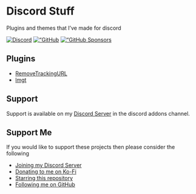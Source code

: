 Discord Stuff
=============

Plugins and themes that I’ve made for discord

[![Discord][discord_badge]][discord_link] [![“GitHub][github_badge]][github_link] [![“GitHub Sponsors][github_sponsors_badge]][github_sponsors]

## Plugins
- [RemoveTrackingURL](https://betterdiscord.app/plugin/removeTrackingURL)
- [lmgt](https://github.com/wotanut/BetterDiscordStuff/tree/main/plugins/lmgt)


## Support
Support is available on my [Discord Server](discord_link) in the discord addons channel.

## Support Me
If you would like to support these projects then please consider the following
- [Joining my Discord Server](https://discord.gg/2w5KSXjhGe)
- [Donating to me on Ko-Fi](https://ko-fi.com/wotanut)
- [Starring this repository](https://github.com/wotanut/discordstuff)
- [Following me on GitHub](https://github.com/wotanut)

[discord_badge]: https://img.shields.io/discord/939479619587952640?style=for-the-badge
[github_badge]: https://img.shields.io/github/followers/wotanut?style=for-the-badge
[github_sponsors_badge]: https://img.shields.io/github/sponsors/wotanut?style=for-the-badge


[discord_link]: “https://discord.gg/2w5KSXjhGe”
[github_link]: “https://github.com/wotanut”
[github_sponsors]: “https://github.com/sponsors/wotanut"